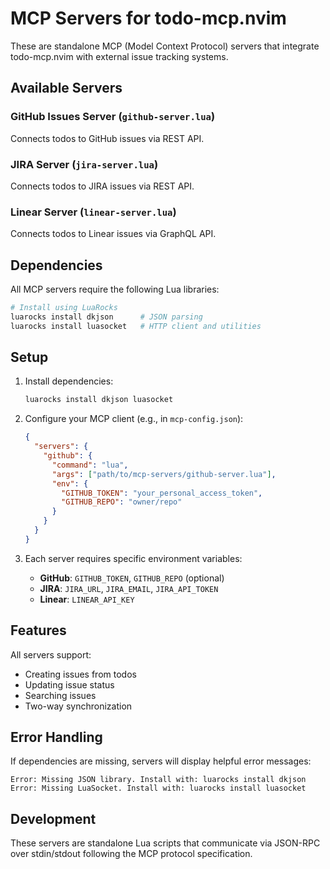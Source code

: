 # MCP Servers for todo-mcp.nvim

These are standalone MCP (Model Context Protocol) servers that integrate todo-mcp.nvim with external issue tracking systems.

## Available Servers

### GitHub Issues Server (`github-server.lua`)
Connects todos to GitHub issues via REST API.

### JIRA Server (`jira-server.lua`)
Connects todos to JIRA issues via REST API.

### Linear Server (`linear-server.lua`)
Connects todos to Linear issues via GraphQL API.

## Dependencies

All MCP servers require the following Lua libraries:

```bash
# Install using LuaRocks
luarocks install dkjson      # JSON parsing
luarocks install luasocket   # HTTP client and utilities
```

## Setup

1. Install dependencies:
   ```bash
   luarocks install dkjson luasocket
   ```

2. Configure your MCP client (e.g., in `mcp-config.json`):
   ```json
   {
     "servers": {
       "github": {
         "command": "lua",
         "args": ["path/to/mcp-servers/github-server.lua"],
         "env": {
           "GITHUB_TOKEN": "your_personal_access_token",
           "GITHUB_REPO": "owner/repo"
         }
       }
     }
   }
   ```

3. Each server requires specific environment variables:
   - **GitHub**: `GITHUB_TOKEN`, `GITHUB_REPO` (optional)
   - **JIRA**: `JIRA_URL`, `JIRA_EMAIL`, `JIRA_API_TOKEN`
   - **Linear**: `LINEAR_API_KEY`

## Features

All servers support:
- Creating issues from todos
- Updating issue status
- Searching issues
- Two-way synchronization

## Error Handling

If dependencies are missing, servers will display helpful error messages:
```
Error: Missing JSON library. Install with: luarocks install dkjson
Error: Missing LuaSocket. Install with: luarocks install luasocket
```

## Development

These servers are standalone Lua scripts that communicate via JSON-RPC over stdin/stdout following the MCP protocol specification.
